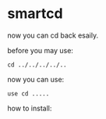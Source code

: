 # smartcd
now you can cd back esaily.


before you may use:

``` cd ../../../../.. ```

now you can use:

```
use cd .....

```

how to install:

```

```
